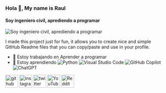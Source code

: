 ### Hola 👋, My name is Raul
#### Soy ingeniero civil, aprediendo a programar
![Soy ingeniero civil, aprediendo a programar](https://github.com/Elydtr/Aprendiendo_PY/issues/1#issue-3028886557)

I made this project just for fun, it allows you to create nice and simple GitHub Readme files that you can copy/paste and use in your profile.

- 🔭 Estoy trabajando en Aprender a programar 
- 🌱 Estoy aprendiendo  ![Python](https://img.shields.io/badge/python-3670A0?style=for-the-badge&logo=python&logoColor=ffdd54)  ![Visual Studio Code](https://img.shields.io/badge/Visual%20Studio%20Code-0078d7.svg?style=for-the-badge&logo=visual-studio-code&logoColor=white)  ![GitHub Copilot](https://img.shields.io/badge/github_copilot-8957E5?style=for-the-badge&logo=github-copilot&logoColor=white)  ![ChatGPT](https://img.shields.io/badge/chatGPT-74aa9c?style=for-the-badge&logo=openai&logoColor=white) 


[<img src='https://cdn.jsdelivr.net/npm/simple-icons@3.0.1/icons/github.svg' alt='github' height='40'>](https://github.com/Elydtr)  [<img src='https://cdn.jsdelivr.net/npm/simple-icons@3.0.1/icons/instagram.svg' alt='instagram' height='40'>](https://www.instagram.com/https://www.instagram.com/eligraul//)  [<img src='https://cdn.jsdelivr.net/npm/simple-icons@3.0.1/icons/twitter.svg' alt='twitter' height='40'>](https://twitter.com/https://x.com/ohraul_e)  [<img src='https://cdn.jsdelivr.net/npm/simple-icons@3.0.1/icons/youtube.svg' alt='YouTube' height='40'>](https://www.youtube.com/channel/https://www.youtube.com/@TheElydtr)  [<img src='https://cdn.jsdelivr.net/npm/simple-icons@3.0.1/icons/reddit.svg' alt='Reddit' height='40'>](https://www.reddit.com/user/https://www.reddit.com/user/PuddingWeird/)  
